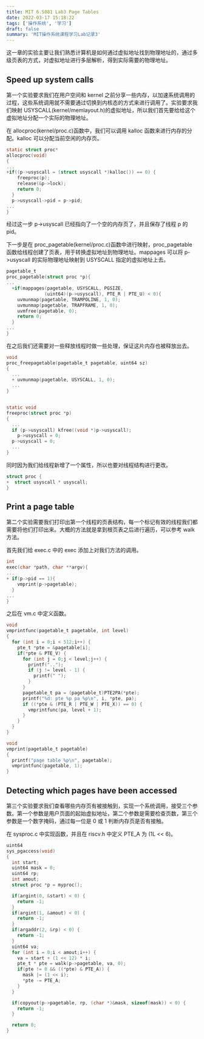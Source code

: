 ```yaml
---
title: MIT 6.S081 Lab3 Page Tables
date: 2022-03-17 15:18:22
tags: ['操作系统', '学习']
draft: false
summary: 'MIT操作系统课程学习Lab记录3'
---
```


这一章的实验主要让我们熟悉计算机是如何通过虚拟地址找到物理地址的，通过多级页表的方式，对虚拟地址进行多层解析，得到实际需要的物理地址。

## Speed up system calls

第一个实验要求我们在用户空间和 kernel 之前分享一些内存，以加速系统调用的过程，这些系统调用就不需要通过切换到内核态的方式来进行调用了。实验要求我们映射 USYSCALL(kernel/memlayout.h)的虚拟地址，所以我们首先要给给这个虚拟地址分配一个实际的物理地址。

在 allocproc(kernel/proc.c)函数中，我们可以调用 kalloc 函数来进行内存的分配。kalloc 可以分配当前空闲的内存页。

```c
static struct proc*
allocproc(void)
{
...
+if((p->usyscall = (struct usyscall *)kalloc()) == 0) {
    freeproc(p);
    release(&p->lock);
    return 0;
  }
  p->usyscall->pid = p->pid;
...
}
```

经过这一步 p->usyscall 已经指向了一个空的内存页了，并且保存了线程 p 的 pid。

下一步是在 proc_pagetable(kernel/proc.c)函数中进行映射，proc_pagetable 函数给线程创建了页表，用于转换虚拟地址到物理地址。mappages 可以将 p->usyscall 的实际物理地址映射到 USYSCALL 指定的虚拟地址上去。

```c
pagetable_t
proc_pagetable(struct proc *p){
...
  +if(mappages(pagetable, USYSCALL, PGSIZE,
              (uint64)(p->usyscall), PTE_R | PTE_U) < 0){
    uvmunmap(pagetable, TRAMPOLINE, 1, 0);
    uvmunmap(pagetable, TRAPFRAME, 1, 0);
    uvmfree(pagetable, 0);
    return 0;
  }
...
}
```

在之后我们还需要对一些释放线程时做一些处理，保证这片内存也被释放出去。

```c
void
proc_freepagetable(pagetable_t pagetable, uint64 sz)
{
  ...
  + uvmunmap(pagetable, USYSCALL, 1, 0);
  ...
}


static void
freeproc(struct proc *p)
{
  ...
  if (p->usyscall) kfree((void *)p->usyscall);
    p->usyscall = 0;
  p->usyscall = 0;
  ...
}
```

同时因为我们给线程新增了一个属性，所以也要对线程结构进行更改。

```c
struct proc {
+  struct usyscall * usyscall;
}
```

## Print a page table

第二个实验需要我们打印出第一个线程的页表结构，每一个标记有效的线程我们都需要将他们打印出来。大概的方法就是拿到根页表之后进行遍历，可以参考 walk 方法。

首先我们给 exec.c 中的 exec 添加上对我们方法的调用。

```c
int
exec(char *path, char **argv){
...
+ if(p->pid == 1){
    vmprint(p->pagetable);
  }
...
}
```

之后在 vm.c 中定义函数。

```c
void
vmprintfunc(pagetable_t pagetable, int level)
{
  for (int i = 0;i < 512;i++) {
    pte_t *pte = &pagetable[i];
    if(*pte & PTE_V) {
      for (int j = 0;j < level;j++) {
        printf("..");
        if (j != level - 1) {
          printf(" ");
        }
      }
      pagetable_t pa = (pagetable_t)PTE2PA(*pte);
      printf("%d: pte %p pa %p\n", i, *pte, pa);
      if ((*pte & (PTE_R | PTE_W | PTE_X)) == 0) {
        vmprintfunc(pa, level + 1);
      }
    }
  }
}

void
vmprint(pagetable_t pagetable)
{
  printf("page table %p\n", pagetable);
  vmprintfunc(pagetable, 1);
}
```

## Detecting which pages have been accessed

第三个实验要求我们查看哪些内存页有被接触到，实现一个系统调用，接受三个参数。第一个参数是用户页面的起始虚拟地址，第二个参数是需要检查页数，第三个参数是一个数字掩码，通过每一位是 0 或 1 判断内存页是否有接触。

在 sysproc.c 中实现函数，并且在 riscv.h 中定义 PTE_A 为 (1L << 6)。

```c
uint64
sys_pgaccess(void)
{
  int start;
  uint64 mask = 0;
  uint64 rp;
  int amout;
  struct proc *p = myproc();

  if(argint(0, &start) < 0) {
    return -1;
  }
  if(argint(1, &amout) < 0) {
    return -1;
  }
  if(argaddr(2, &rp) < 0) {
    return -1;
  }
  uint64 va;
  for (int i = 0;i < amout;i++) {
    va = start + (1 << 12) * i;
    pte_t * pte = walk(p->pagetable, va, 0);
    if(pte != 0 && ((*pte) & PTE_A)) {
      mask |= (1 << i);
      *pte -= PTE_A;
    }
  }

  if(copyout(p->pagetable, rp, (char *)&mask, sizeof(mask)) < 0) {
    return -1;
  }

  return 0;
}
```
